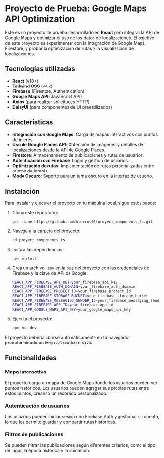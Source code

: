 # Proyecto de Prueba: Google Maps API Optimization

Este es un proyecto de prueba desarrollado en **React** para integrar la API de Google Maps y optimizar el uso de los datos de localizaciones. El objetivo de este proyecto es experimentar con la integración de Google Maps, Firestore, y probar la optimización de rutas y la visualización de localizaciones.

## Tecnologías utilizadas

- **React** (v18+)
- **Tailwind CSS** (v4.x)
- **Firebase** (Firestore, Authentication)
- **Google Maps API** (JavaScript API)
- **Axios** (para realizar solicitudes HTTP)
- **DaisyUI** (para componentes de UI preestilizados)

## Características

- **Integración con Google Maps**: Carga de mapas interactivos con puntos de interés.
- **Uso de Google Places API**: Obtención de imágenes y detalles de localizaciones desde la API de Google Places.
- **Firestore**: Almacenamiento de publicaciones y rutas de usuarios.
- **Autenticación con Firebase**: Login y gestión de usuarios.
- **Optimización de rutas**: Implementación de rutas personalizadas entre puntos de interés.
- **Modo Oscuro**: Soporte para un tema oscuro en la interfaz de usuario.

## Instalación

Para instalar y ejecutar el proyecto en tu máquina local, sigue estos pasos:

1. Clona este repositorio:
    ```bash
    git clone https://github.com/Alexros02/proyect_components_ts.git
    ```
2. Navega a la carpeta del proyecto:
    ```bash
    cd proyect_components_ts
    ```
3. Instala las dependencias:
    ```bash
    npm install
    ```
4. Crea un archivo `.env` en la raíz del proyecto con las credenciales de Firebase y la clave de API de Google:
    ```bash
    REACT_APP_FIREBASE_API_KEY=your_firebase_api_key
    REACT_APP_FIREBASE_AUTH_DOMAIN=your_firebase_auth_domain
    REACT_APP_FIREBASE_PROJECT_ID=your_firebase_project_id
    REACT_APP_FIREBASE_STORAGE_BUCKET=your_firebase_storage_bucket
    REACT_APP_FIREBASE_MESSAGING_SENDER_ID=your_firebase_messaging_sender_id
    REACT_APP_FIREBASE_APP_ID=your_firebase_app_id
    REACT_APP_GOOGLE_MAPS_API_KEY=your_google_maps_api_key
    ```
5. Ejecuta el proyecto:
    ```bash
    npm run dev
    ```

El proyecto debería abrirse automáticamente en tu navegador predeterminado en `http://localhost:5173`.

## Funcionalidades

### Mapa interactivo
El proyecto carga un mapa de Google Maps donde los usuarios pueden ver puntos históricos. Los usuarios pueden agregar sus propias rutas entre estos puntos, creando un recorrido personalizado.

### Autenticación de usuarios
Los usuarios pueden iniciar sesión con Firebase Auth y gestionar su cuenta, lo que les permite guardar y compartir rutas históricas.

### Filtros de publicaciones
Se pueden filtrar las publicaciones según diferentes criterios, como el tipo de lugar, la época histórica y la ubicación.


